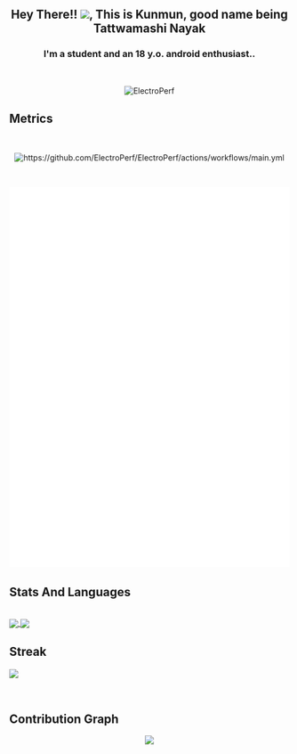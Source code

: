 </p align="center">
<h2 align="center">Hey There!! <img src="https://raw.githubusercontent.com/MartinHeinz/MartinHeinz/master/wave.gif" width="30px">, This is Kunmun, good name being Tattwamashi Nayak</h2>
<h3 align="center">I'm a student and an 18 y.o. android enthusiast..</h3>

<br>

<p align="center"><img src="https://komarev.com/ghpvc/?username=ElectroPerf&style=flat-square" alt="ElectroPerf" /><br></p>

## Metrics
<br>
<p align="center">
<img src="https://github.com/ElectroPerf/ElectroPerf/actions/workflows/main.yml/badge.svg" alt="https://github.com/ElectroPerf/ElectroPerf/actions/workflows/main.yml" /><br></p>
</p>

<br>
<p align="center">
<img src="https://github.com/ElectroPerf/ElectroPerf/blob/main/github-metrics.svg" alt="ElectroPerf" /><br>
</p>

## Stats And Languages

<br>
<a href="https://github.com/anuraghazra/github-readme-stats">
  <img align = "center" src = "https://github-readme-stats.vercel.app/api?username=ElectroPerf&show_icons=true&theme=tokyonight&line_height=27&hide_rank=false&border_radius=10&line_height=28&hide_border=true&count_private=true&text_color=a3a3a3">
</a>
<a href="https://github.com/anuraghazra/github-readme-stats">
<img align = "center" src = "https://github-readme-stats.vercel.app/api/top-langs/?username=ElectroPerf&theme=tokyonight&hide_rank=false&border_radius=10&line_height=28&hide_border=true&text_color=a3a3a3">
</a>

## Streak

<p href="https://github.com/anuraghazra/github-readme-stats">
<img align="center" src="https://github-readme-streak-stats.herokuapp.com/?user=ElectroPerf&theme=tokyonight&hide_rank=false&border_radius=10&line_height=28&hide_border=true&text_color=a3a3a3"/>
</p>
</br>

## Contribution Graph

<p align = "center">
 <img src="https://activity-graph.herokuapp.com/graph?username=ElectroPerf&text_color=a3a3a3&border_radius=10&line_height=28&hide_border=true&text_color=a3a3a3&theme=redical&area=true&area_color=a3a3a3"/>
</p>

